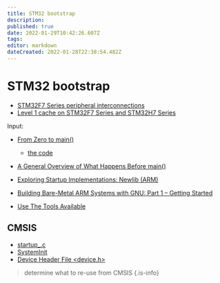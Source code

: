 ```yaml
---
title: STM32 bootstrap
description: 
published: true
date: 2022-01-29T10:42:26.607Z
tags: 
editor: markdown
dateCreated: 2022-01-28T22:38:54.482Z
---
```


# STM32 bootstrap

* [STM32F7 Series peripheral interconnections](https://www.st.com/resource/en/application_note/an4676-stm32f7-series-peripheral-interconnections-stmicroelectronics.pdf)
* [Level 1 cache on STM32F7 Series and STM32H7 Series](https://www.st.com/resource/en/application_note/an4839-level-1-cache-on-stm32f7-series-and-stm32h7-series-stmicroelectronics.pdf)


Input:
* [From Zero to main()](https://interrupt.memfault.com/tag/zero-to-main/)
  * [the code](https://github.com/memfault/zero-to-main)
* [A General Overview of What Happens Before main()](https://embeddedartistry.com/blog/2019/04/08/a-general-overview-of-what-happens-before-main/)
* [Exploring Startup Implementations: Newlib (ARM)](https://embeddedartistry.com/blog/2019/04/17/exploring-startup-implementations-newlib-arm/)
* [Building Bare-Metal ARM Systems with GNU: Part 1 – Getting Started](https://www.embedded.com/building-bare-metal-arm-systems-with-gnu-part-1-getting-started/)

* [Use The Tools Available](https://lefticus.gitbooks.io/cpp-best-practices/content/02-Use_the_Tools_Available.html)

## CMSIS

* [startup_<device>.c](https://arm-software.github.io/CMSIS_5/Core/html/startup_c_pg.html)
* [SystemInit](https://arm-software.github.io/CMSIS_5/Core/html/group__system__init__gr.html#ga93f514700ccf00d08dbdcff7f1224eb2)
* [Device Header File <device.h>](https://arm-software.github.io/CMSIS_5/Core/html/device_h_pg.html)
  
> determine what to re-use from CMSIS
{.is-info}

  